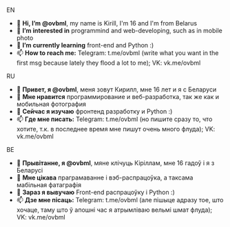 EN
- 👋 **Hi, I’m @ovbml**, my name is Kirill, I'm 16 and I'm from Belarus
- 👀 **I’m interested in** programmind and web-developing, such as in mobile photo
- 🌱 **I’m currently learning** front-end and Python :)
- 📫 **How to reach me:** Telegram: t.me/ovbml (write what you want in the first msg because lately they flood a lot to me); VK: vk.me/ovbml

RU
- 👋 **Привет, я @ovbml**, меня зовут Кирилл, мне 16 лет и я с Беларуси
- 👀 **Мне нравится** программирование и веб-разработка, так же как и мобильная фотография
- 🌱 **Сейчас я изучаю** фронтенд разработку и Python :)
- 📫 **Где мне писать:** Telegram: t.me/ovbml (но пишите сразу то, что хотите, т.к. в последнее время мне пишут очень много флуда); VK: vk.me/ovbml

BE
- 👋 **Прывітанне, я @ovbml**, мяне клічуць Кіріллам, мне 16 гадоў і я з Беларусі
- 👀 **Мне цікава** праграмаванне і вэб-распрацоўка, а таксама мабільная фатаграфія
- 🌱 **Зараз я вывучаю** Front-end распрацоўку і Python :)
- 📫 **Дзе мне пісаць:** Telegram: t.me/ovbml (але пішыце адразу тое, што хочаце, таму што ў апошні час я атрымліваю вельмі шмат флуда); VK: vk.me/ovbml
